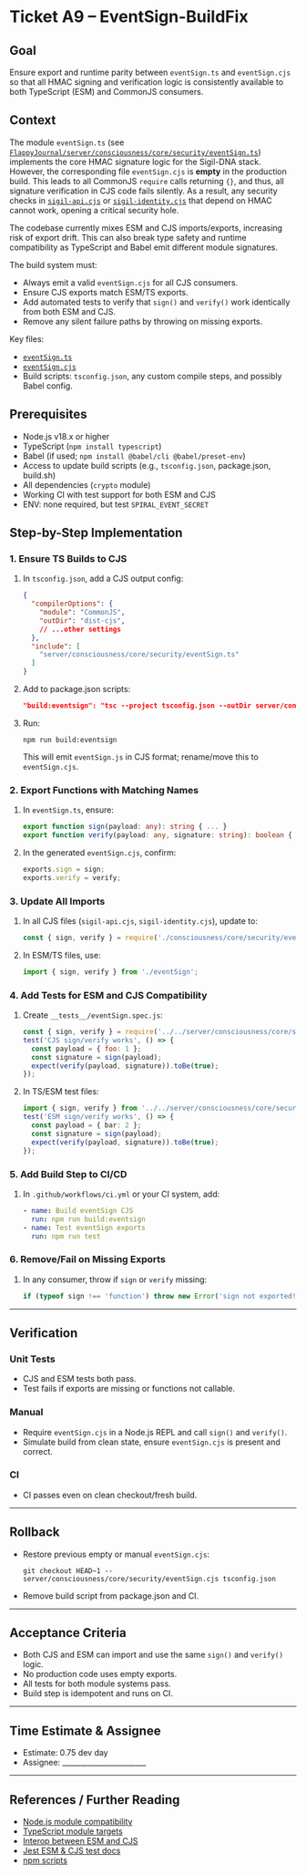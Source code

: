 # Ticket A9 – EventSign-BuildFix

## Goal
Ensure export and runtime parity between `eventSign.ts` and `eventSign.cjs` so that all HMAC signing and verification logic is consistently available to both TypeScript (ESM) and CommonJS consumers.

## Context

The module `eventSign.ts` (see [`FlappyJournal/server/consciousness/core/security/eventSign.ts`](../../server/consciousness/core/security/eventSign.ts)) implements the core HMAC signature logic for the Sigil-DNA stack. However, the corresponding file `eventSign.cjs` is **empty** in the production build. This leads to all CommonJS `require` calls returning `{}`, and thus, all signature verification in CJS code fails silently. As a result, any security checks in [`sigil-api.cjs`](../../server/sigil-api.cjs) or [`sigil-identity.cjs`](../../server/sigil-identity.cjs) that depend on HMAC cannot work, opening a critical security hole.

The codebase currently mixes ESM and CJS imports/exports, increasing risk of export drift. This can also break type safety and runtime compatibility as TypeScript and Babel emit different module signatures.

The build system must:
- Always emit a valid `eventSign.cjs` for all CJS consumers.
- Ensure CJS exports match ESM/TS exports.
- Add automated tests to verify that `sign()` and `verify()` work identically from both ESM and CJS.
- Remove any silent failure paths by throwing on missing exports.

Key files:
- [`eventSign.ts`](../../server/consciousness/core/security/eventSign.ts)
- [`eventSign.cjs`](../../server/consciousness/core/security/eventSign.cjs)
- Build scripts: `tsconfig.json`, any custom compile steps, and possibly Babel config.

## Prerequisites

- Node.js v18.x or higher
- TypeScript (`npm install typescript`)
- Babel (if used; `npm install @babel/cli @babel/preset-env`)
- Access to update build scripts (e.g., `tsconfig.json`, package.json, build.sh)
- All dependencies (`crypto` module)
- Working CI with test support for both ESM and CJS
- ENV: none required, but test `SPIRAL_EVENT_SECRET`

## Step-by-Step Implementation

### 1. Ensure TS Builds to CJS

1. In `tsconfig.json`, add a CJS output config:
   ```json
   {
     "compilerOptions": {
       "module": "CommonJS",
       "outDir": "dist-cjs",
       // ...other settings
     },
     "include": [
       "server/consciousness/core/security/eventSign.ts"
     ]
   }
   ```
2. Add to package.json scripts:
   ```json
   "build:eventsign": "tsc --project tsconfig.json --outDir server/consciousness/core/security"
   ```
3. Run:
   ```
   npm run build:eventsign
   ```
   This will emit `eventSign.js` in CJS format; rename/move this to `eventSign.cjs`.

### 2. Export Functions with Matching Names

1. In `eventSign.ts`, ensure:
   ```ts
   export function sign(payload: any): string { ... }
   export function verify(payload: any, signature: string): boolean { ... }
   ```
2. In the generated `eventSign.cjs`, confirm:
   ```js
   exports.sign = sign;
   exports.verify = verify;
   ```

### 3. Update All Imports

1. In all CJS files (`sigil-api.cjs`, `sigil-identity.cjs`), update to:
   ```js
   const { sign, verify } = require('./consciousness/core/security/eventSign.cjs');
   ```
2. In ESM/TS files, use:
   ```ts
   import { sign, verify } from './eventSign';
   ```

### 4. Add Tests for ESM and CJS Compatibility

1. Create `__tests__/eventSign.spec.js`:
   ```js
   const { sign, verify } = require('../../server/consciousness/core/security/eventSign.cjs');
   test('CJS sign/verify works', () => {
     const payload = { foo: 1 };
     const signature = sign(payload);
     expect(verify(payload, signature)).toBe(true);
   });
   ```
2. In TS/ESM test files:
   ```ts
   import { sign, verify } from '../../server/consciousness/core/security/eventSign';
   test('ESM sign/verify works', () => {
     const payload = { bar: 2 };
     const signature = sign(payload);
     expect(verify(payload, signature)).toBe(true);
   });
   ```

### 5. Add Build Step to CI/CD

1. In `.github/workflows/ci.yml` or your CI system, add:
   ```yaml
   - name: Build eventSign CJS
     run: npm run build:eventsign
   - name: Test eventSign exports
     run: npm run test
   ```

### 6. Remove/Fail on Missing Exports

1. In any consumer, throw if `sign` or `verify` missing:
   ```js
   if (typeof sign !== 'function') throw new Error('sign not exported!');
   ```

---

## Verification

### Unit Tests

- CJS and ESM tests both pass.
- Test fails if exports are missing or functions not callable.

### Manual

- Require `eventSign.cjs` in a Node.js REPL and call `sign()` and `verify()`.
- Simulate build from clean state, ensure `eventSign.cjs` is present and correct.

### CI

- CI passes even on clean checkout/fresh build.

---

## Rollback

- Restore previous empty or manual `eventSign.cjs`:
  ```
  git checkout HEAD~1 -- server/consciousness/core/security/eventSign.cjs tsconfig.json
  ```
- Remove build script from package.json and CI.

---

## Acceptance Criteria

- Both CJS and ESM can import and use the same `sign()` and `verify()` logic.
- No production code uses empty exports.
- All tests for both module systems pass.
- Build step is idempotent and runs on CI.

---

## Time Estimate & Assignee

- Estimate: 0.75 dev day
- Assignee: _______________________

---

## References / Further Reading

- [Node.js module compatibility](https://nodejs.org/api/modules.html#modules-commonjs-modules)
- [TypeScript module targets](https://www.typescriptlang.org/docs/handbook/module-resolution.html)
- [Interop between ESM and CJS](https://2ality.com/2019/04/nodejs-esm-interop.html)
- [Jest ESM & CJS test docs](https://jestjs.io/docs/ecmascript-modules)
- [npm scripts](https://docs.npmjs.com/cli/v9/using-npm/scripts)